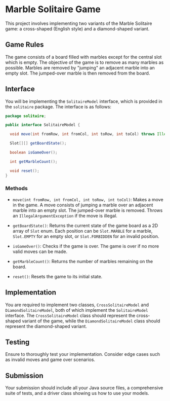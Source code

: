 # Marble Solitaire Game

This project involves implementing two variants of the Marble Solitaire game: a cross-shaped (English style) and a diamond-shaped variant.

## Game Rules

The game consists of a board filled with marbles except for the central slot which is empty. The objective of the game is to remove as many marbles as possible. Marbles are removed by "jumping" an adjacent marble into an empty slot. The jumped-over marble is then removed from the board.

## Interface

You will be implementing the `SolitaireModel` interface, which is provided in the `solitaire` package. The interface is as follows:

```java
package solitaire;

public interface SolitaireModel {

  void move(int fromRow, int fromCol, int toRow, int toCol) throws IllegalArgumentException;

  Slot[][] getBoardState();

  boolean isGameOver();

  int getMarbleCount();

  void reset();
}
```

### Methods

- `move(int fromRow, int fromCol, int toRow, int toCol)`: Makes a move in the game. A move consists of jumping a marble over an adjacent marble into an empty slot. The jumped-over marble is removed. Throws an `IllegalArgumentException` if the move is illegal.

- `getBoardState()`: Returns the current state of the game board as a 2D array of `Slot` enum. Each position can be `Slot.MARBLE` for a marble, `Slot.EMPTY` for an empty slot, or `Slot.FORBIDDEN` for an invalid position.

- `isGameOver()`: Checks if the game is over. The game is over if no more valid moves can be made.

- `getMarbleCount()`: Returns the number of marbles remaining on the board.

- `reset()`: Resets the game to its initial state.

## Implementation

You are required to implement two classes, `CrossSolitaireModel` and `DiamondSolitaireModel`, both of which implement the `SolitaireModel` interface. The `CrossSolitaireModel` class should represent the cross-shaped variant of the game, while the `DiamondSolitaireModel` class should represent the diamond-shaped variant.

## Testing

Ensure to thoroughly test your implementation. Consider edge cases such as invalid moves and game over scenarios.

## Submission

Your submission should include all your Java source files, a comprehensive suite of tests, and a driver class showing us how to use your models.
